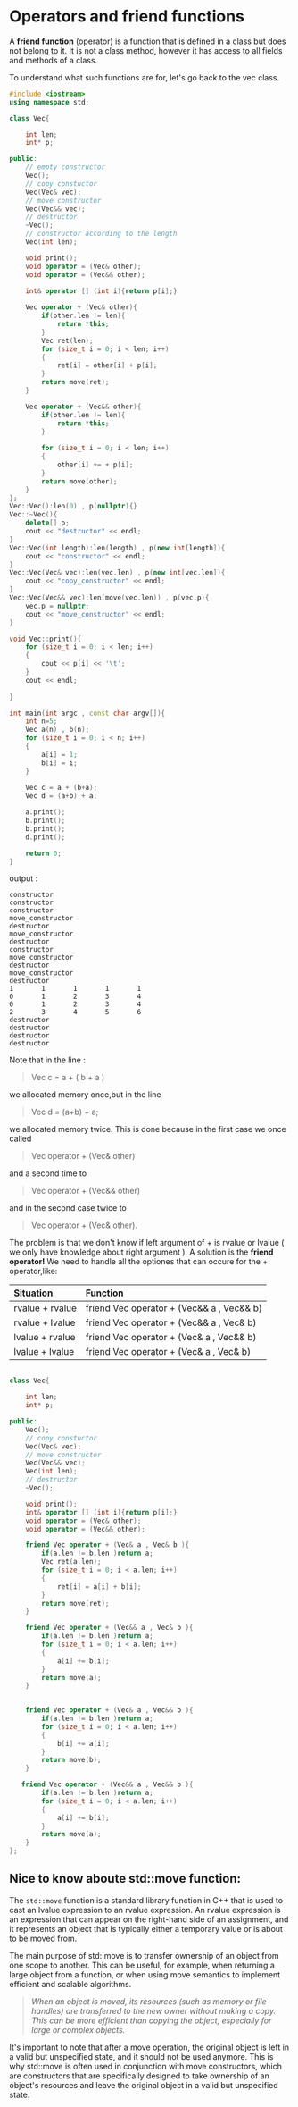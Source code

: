 # Operators and friend functions
A **friend function** (operator) is a function that is defined in a class but does not belong to it.
It is not a class method, however it has access to all fields and methods of a class.

To understand what such functions are for, let's go back to the vec class.

```cpp
#include <iostream>
using namespace std;

class Vec{

    int len;
    int* p;

public:
    // empty constructor
    Vec();
    // copy constuctor
    Vec(Vec& vec);
    // move constructor
    Vec(Vec&& vec);
    // destructor
    ~Vec();
    // constructor according to the length
    Vec(int len);

    void print();
    void operator = (Vec& other);
    void operator = (Vec&& other);

    int& operator [] (int i){return p[i];}
    
    Vec operator + (Vec& other){
        if(other.len != len){
            return *this;
        }
        Vec ret(len);
        for (size_t i = 0; i < len; i++)
        {
            ret[i] = other[i] + p[i];
        }
        return move(ret); 
    }

    Vec operator + (Vec&& other){
        if(other.len != len){
            return *this;
        }
        
        for (size_t i = 0; i < len; i++)
        {
            other[i] += + p[i];
        }
        return move(other); 
    }
};
Vec::Vec():len(0) , p(nullptr){}
Vec::~Vec(){
    delete[] p;
    cout << "destructor" << endl;
}
Vec::Vec(int length):len(length) , p(new int[length]){
    cout << "constructor" << endl;
}
Vec::Vec(Vec& vec):len(vec.len) , p(new int[vec.len]){
    cout << "copy_constructor" << endl;
}
Vec::Vec(Vec&& vec):len(move(vec.len)) , p(vec.p){
    vec.p = nullptr;
    cout << "move_constructor" << endl;
}

void Vec::print(){
    for (size_t i = 0; i < len; i++)
    {
        cout << p[i] << '\t';
    }
    cout << endl;
    
}
```


```cpp
int main(int argc , const char argv[]){
    int n=5;
    Vec a(n) , b(n);
    for (size_t i = 0; i < n; i++)
    {
        a[i] = 1;
        b[i] = i;
    }
    
    Vec c = a + (b+a);
    Vec d = (a+b) + a;

    a.print();
    b.print();
    b.print();
    d.print();

    return 0;
}
```
output :
```
constructor
constructor
constructor
move_constructor
destructor
move_constructor
destructor
constructor
move_constructor
destructor
move_constructor
destructor
1       1       1       1       1
0       1       2       3       4
0       1       2       3       4
2       3       4       5       6
destructor
destructor
destructor
destructor
```
Note that in the line :
>  Vec c = a + ( b + a )

we allocated memory once,but in the line 
> Vec d = (a+b) + a;

we allocated memory twice.
This is done because in the first case we once called

> Vec operator + (Vec& other)

and a second time to

> Vec operator + (Vec&& other)

and in the second case twice to

> Vec operator + (Vec& other).

The problem is that we don't know if left argument of + is rvalue or lvalue
( we only have knowledge about right argument ).
A solution is the **friend operator!**
We need to handle all the optiones that can occure for the + operator,like:

|      Situation    |      Function                             | 
|   :----           |      :----                                |
| rvalue + rvalue   | friend Vec operator + (Vec&& a , Vec&& b) |
| rvalue + lvalue   | friend Vec operator + (Vec&& a , Vec& b)  |
| lvalue + rvalue   | friend Vec operator + (Vec& a , Vec&& b)  |
| lvalue + lvalue   | friend Vec operator + (Vec& a , Vec& b)   |


```cpp

class Vec{

    int len;
    int* p;

public:
    Vec();
    // copy constuctor
    Vec(Vec& vec);
    // move constructor
    Vec(Vec&& vec);
    Vec(int len);
    // destructor
    ~Vec();

    void print();
    int& operator [] (int i){return p[i];}
    void operator = (Vec& other);
    void operator = (Vec&& other);

    friend Vec operator + (Vec& a , Vec& b ){
        if(a.len != b.len )return a;
        Vec ret(a.len);
        for (size_t i = 0; i < a.len; i++)
        {
            ret[i] = a[i] + b[i];
        }
        return move(ret);
    }

    friend Vec operator + (Vec&& a , Vec& b ){
        if(a.len != b.len )return a;
        for (size_t i = 0; i < a.len; i++)
        {
            a[i] += b[i];
        }
        return move(a);
    }
 

    friend Vec operator + (Vec& a , Vec&& b ){
        if(a.len != b.len )return a;
        for (size_t i = 0; i < a.len; i++)
        {
            b[i] += a[i];
        }
        return move(b);
    }

   friend Vec operator + (Vec&& a , Vec&& b ){
        if(a.len != b.len )return a;
        for (size_t i = 0; i < a.len; i++)
        {
            a[i] += b[i];
        }
        return move(a);
    }
};
```
## Nice to know aboute std::move function:
The `std::move` function is a standard library function in C++ that is used to cast an lvalue expression to an rvalue expression. An rvalue expression is an expression that can appear on the right-hand side of an assignment, and it represents an object that is typically either a temporary value or is about to be moved from.

The main purpose of std::move is to transfer ownership of an object from one scope to another. This can be useful, for example, when returning a large object from a function, or when using move semantics to implement efficient and scalable algorithms.

> *When an object is moved, its resources (such as memory or file handles) are transferred to the new owner without making a copy. This can be more efficient than copying the object, especially for large or complex objects.*

It's important to note that after a move operation, the original object is left in a valid but unspecified state, and it should not be used anymore. This is why std::move is often used in conjunction with move constructors, which are constructors that are specifically designed to take ownership of an object's resources and leave the original object in a valid but unspecified state.


